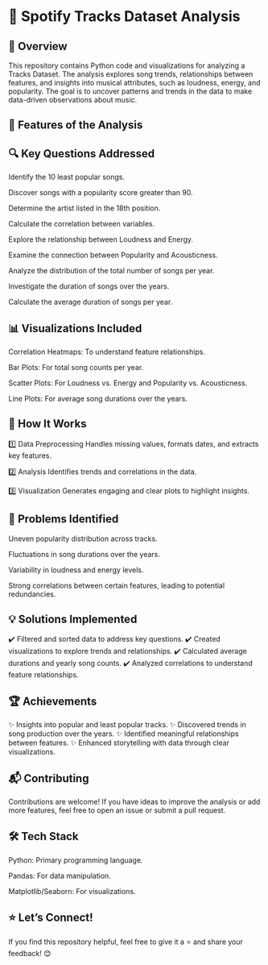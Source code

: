 
# 🎵 Spotify Tracks Dataset Analysis
## 🚀 Overview
This repository contains Python code and visualizations for analyzing a Tracks Dataset. The analysis explores song trends, relationships between features, and insights into musical attributes, such as loudness, energy, and popularity. The goal is to uncover patterns and trends in the data to make data-driven observations about music.

## 📝 Features of the Analysis
## 🔍 Key Questions Addressed
Identify the 10 least popular songs.

Discover songs with a popularity score greater than 90.

Determine the artist listed in the 18th position.

Calculate the correlation between variables.

Explore the relationship between Loudness and Energy.

Examine the connection between Popularity and Acousticness.

Analyze the distribution of the total number of songs per year.

Investigate the duration of songs over the years.

Calculate the average duration of songs per year.

## 📊 Visualizations Included
Correlation Heatmaps: To understand feature relationships.

Bar Plots: For total song counts per year.

Scatter Plots: For Loudness vs. Energy and Popularity vs. Acousticness.

Line Plots: For average song durations over the years.



## 🎯 How It Works
1️⃣ Data Preprocessing
Handles missing values, formats dates, and extracts key features.

2️⃣ Analysis
Identifies trends and correlations in the data.

3️⃣ Visualization
Generates engaging and clear plots to highlight insights.

## 🚨 Problems Identified
Uneven popularity distribution across tracks.

Fluctuations in song durations over the years.

Variability in loudness and energy levels.

Strong correlations between certain features, leading to potential redundancies.

## 💡 Solutions Implemented
✔️ Filtered and sorted data to address key questions.
✔️ Created visualizations to explore trends and relationships.
✔️ Calculated average durations and yearly song counts.
✔️ Analyzed correlations to understand feature relationships.

## 🏆 Achievements
✨ Insights into popular and least popular tracks.
✨ Discovered trends in song production over the years.
✨ Identified meaningful relationships between features.
✨ Enhanced storytelling with data through clear visualizations.

## 📬 Contributing
Contributions are welcome! If you have ideas to improve the analysis or add more features, feel free to open an issue or submit a pull request.

## 🛠️ Tech Stack
Python: Primary programming language.

Pandas: For data manipulation.

Matplotlib/Seaborn: For visualizations.

## ⭐ Let’s Connect!
If you find this repository helpful, feel free to give it a ⭐ and share your feedback! 😊
